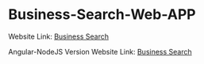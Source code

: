 # Business-Search-Web-APP

Website Link: [Business Search](https://csci571-hw6-363222.wl.r.appspot.com/business.html)

Angular-NodeJS Version Website Link: [Business Search](https://yelpapi-business-search.wl.r.appspot.com/search)
